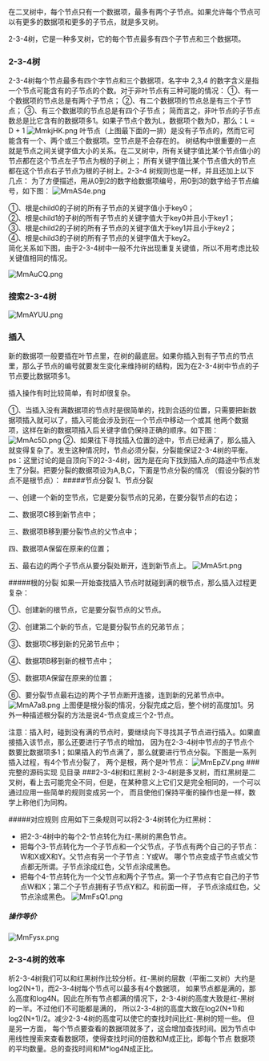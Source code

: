 在二叉树中，每个节点只有一个数据项，最多有两个子节点。如果允许每个节点可以有更多的数据项和更多的子节点，就是多叉树。

2-3-4树，它是一种多叉树，它的每个节点最多有四个子节点和三个数据项。
### 2-3-4树
2-3-4树每个节点最多有四个字节点和三个数据项，名字中 2,3,4 的数字含义是指一个节点可能含有的子节点的个数。对于非叶节点有三种可能的情况：
①、有一个数据项的节点总是有两个子节点；
②、有二个数据项的节点总是有三个子节点；
③、有三个数据项的节点总是有四个子节点；
简而言之，非叶节点的子节点数总是比它含有的数据项多1。如果子节点个数为L，数据项个数为D，那么：L = D + 1
![MmkjHK.png](https://s2.ax1x.com/2019/11/09/MmkjHK.png)
叶节点（上图最下面的一排）是没有子节点的，然而它可能含有一个、两个或三个数据项。空节点是不会存在的。
树结构中很重要的一点就是节点之间关键字值大小的关系。在二叉树中，所有关键字值比某个节点值小的节点都在这个节点左子节点为根的子树上；
所有关键字值比某个节点值大的节点都在这个节点右子节点为根的子树上。2-3-4 树规则也是一样，并且还加上以下几点：
为了方便描述，用从0到2的数字给数据项编号，用0到3的数字给子节点编号，如下图：
![MmAS4e.png](https://s2.ax1x.com/2019/11/09/MmAS4e.png)

①、根是child0的子树的所有子节点的关键字值小于key0；<br>
②、根是child1的子树的所有子节点的关键字值大于key0并且小于key1；<br>
③、根是child2的子树的所有子节点的关键字值大于key1并且小于key2；<br>
④、根是child3的子树的所有子节点的关键字值大于key2。<br>
简化关系如下图，由于2-3-4树中一般不允许出现重复关键值，所以不用考虑比较关键值相同的情况。<br>

![MmAuCQ.png](https://s2.ax1x.com/2019/11/09/MmAuCQ.png)
### 搜索2-3-4树
![MmAYUU.png](https://s2.ax1x.com/2019/11/09/MmAYUU.png)
### 插入
新的数据项一般要插在叶节点里，在树的最底层。如果你插入到有子节点的节点里，那么子节点的编号就要发生变化来维持树的结构，因为在2-3-4树中节点的子节点要比数据项多1。

插入操作有时比较简单，有时却很复杂。

①、当插入没有满数据项的节点时是很简单的，找到合适的位置，只需要把新数据项插入就可以了，插入可能会涉及到在一个节点中移动一个或其
他两个数据项，这样在新的数据项插入后关键字值仍保持正确的顺序。如下图：
![MmAc5D.png](https://s2.ax1x.com/2019/11/09/MmAc5D.png)
②、如果往下寻找插入位置的途中，节点已经满了，那么插入就变得复杂了。发生这种情况时，节点必须分裂，分裂能保证2-3-4树的平衡。
ps：这里讨论的是自顶向下的2-3-4树，因为是在向下找到插入点的路途中节点发生了分裂。把要分裂的数据项设为A,B,C，下面是节点分裂的情况
（假设分裂的节点不是根节点）：
#####节点分裂
1、节点分裂

一、创建一个新的空节点，它是要分裂节点的兄弟，在要分裂节点的右边；

二、数据项C移到新节点中；

三、数据项B移到要分裂节点的父节点中；

四、数据项A保留在原来的位置；

五、最右边的两个子节点从要分裂处断开，连到新节点上。
![MmA5rt.png](https://s2.ax1x.com/2019/11/09/MmA5rt.png)


#####根的分裂
如果一开始查找插入节点时就碰到满的根节点，那么插入过程更复杂：

①、创建新的根节点，它是要分裂节点的父节点。

②、创建第二个新的节点，它是要分裂节点的兄弟节点；

③、数据项C移到新的兄弟节点中；

④、数据项B移到新的根节点中；

⑤、数据项A保留在原来的位置；

⑥、要分裂节点最右边的两个子节点断开连接，连到新的兄弟节点中。
![MmA7a8.png](https://s2.ax1x.com/2019/11/09/MmA7a8.png)
上图便是根分裂的情况，分裂完成之后，整个树的高度加1。另外一种描述根分裂的方法是说4-节点变成三个2-节点。

注意：插入时，碰到没有满的节点时，要继续向下寻找其子节点进行插入。如果直接插入该节点，那么还要进行子节点的增加，
因为在2-3-4树中节点的子节点个数要比数据项多1；如果插入的节点满了，那么就要进行节点分裂。下图是一系列插入过程，有4个节点分裂了，
两个是根，两个是叶节点：
![MmEpZV.png](https://s2.ax1x.com/2019/11/09/MmEpZV.png)
###完整的源码实现
见目录
###2-3-4树和红黑树
2-3-4树是多叉树，而红黑树是二叉树，看上去可能完全不同，但是，在某种意义上它们又是完全相同的，一个可以通过应用一些简单的规则变成另一个，
而且使他们保持平衡的操作也是一样，数学上称他们为同构。

#####对应规则
应用如下三条规则可以将2-3-4树转化为红黑树：
- 把2-3-4树中的每个2-节点转化为红-黑树的黑色节点。
- 把每个3-节点转化为一个子节点和一个父节点，子节点有两个自己的子节点：W和X或X和Y。父节点有另一个子节点：Y或W。
哪个节点变成子节点或父节点都无所谓。子节点涂成红色，父节点涂成黑色。
- 把每个4-节点转化为一个父节点和两个子节点。第一个子节点有它自己的子节点W和X；第二个子节点拥有子节点Y和Z。和前面一样，
子节点涂成红色，父节点涂成黑色。
![MmFsQ1.png](https://s2.ax1x.com/2019/11/09/MmFsQ1.png)
##### 操作等价
![MmFysx.png](https://s2.ax1x.com/2019/11/09/MmFysx.png)
### 2-3-4树的效率
析2-3-4树我们可以和红黑树作比较分析。红-黑树的层数（平衡二叉树）大约是log2(N+1)，而2-3-4树每个节点可以最多有4个数据项，
如果节点都是满的，那么高度和log4N。因此在所有节点都满的情况下，2-3-4树的高度大致是红-黑树的一半。不过他们不可能都是满的，
所以2-3-4树的高度大致在log2(N+1)和log2(N+1)/2。减少2-3-4树的高度可以使它的查找时间比红-黑树的短一些。 但是另一方面，
每个节点要查看的数据项就多了，这会增加查找时间。因为节点中用线性搜索来查看数据项，使得查找时间的倍数和M成正比，即每个节点
数据项的平均数量。总的查找时间和M*log4N成正比。